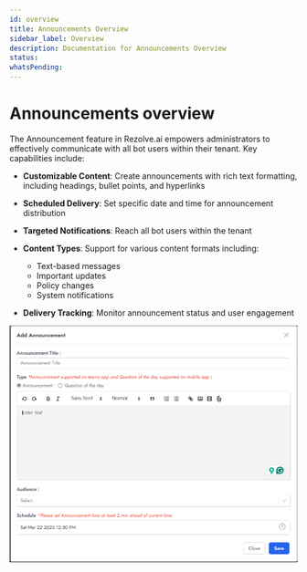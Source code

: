 ```yaml
---
id: overview
title: Announcements Overview
sidebar_label: Overview
description: Documentation for Announcements Overview
status: 
whatsPending: 
---
```


# Announcements overview

The Announcement feature in Rezolve.ai empowers administrators to effectively communicate with all bot users within their tenant. Key capabilities include:

- **Customizable Content**: Create announcements with rich text formatting, including headings, bullet points, and hyperlinks

- **Scheduled Delivery**: Set specific date and time for announcement distribution

- **Targeted Notifications**: Reach all bot users within the tenant

- **Content Types**: Support for various content formats including:
  - Text-based messages
  - Important updates
  - Policy changes
  - System notifications

- **Delivery Tracking**: Monitor announcement status and user engagement


![Create Announcement](../../static/img/Announcements/Create_Announcement.png)

